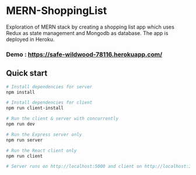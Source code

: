 # MERN-ShoppingList
Exploration of MERN stack by creating a shopping list app which uses Redux as state management and Mongodb as database. The app is deployed in Heroku.

### Demo : https://safe-wildwood-78116.herokuapp.com/

## Quick start
```bash
# Install dependencies for server
npm install

# Install dependencies for client
npm run client-install

# Run the client & server with concurrently
npm run dev

# Run the Express server only
npm run server

# Run the React client only
npm run client

# Server runs on http://localhost:5000 and client on http://localhost:3000
```
